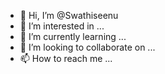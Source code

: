 - 👋 Hi, I’m @Swathiseenu
- 👀 I’m interested in ...
- 🌱 I’m currently learning ...
- 💞️ I’m looking to collaborate on ...
- 📫 How to reach me ...

<!---
Swathiseenu/Swathiseenu is a ✨ special ✨ repository because its `README.md` (this file) appears on your GitHub profile.
You can click the Preview link to take a look at your changes.
--->
